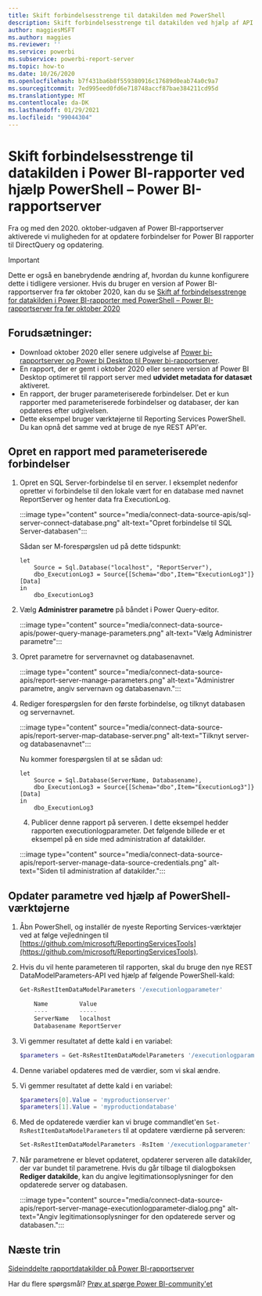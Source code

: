 ```yaml
---
title: Skift forbindelsesstrenge til datakilden med PowerShell
description: Skift forbindelsesstrenge til datakilden ved hjælp af API'er i PowerShell – Power BI-rapportserver.
author: maggiesMSFT
ms.author: maggies
ms.reviewer: ''
ms.service: powerbi
ms.subservice: powerbi-report-server
ms.topic: how-to
ms.date: 10/26/2020
ms.openlocfilehash: b7f431ba6b8f559380916c17689d0eab74a0c9a7
ms.sourcegitcommit: 7ed995eed0fd6e718748accf87bae384211cd95d
ms.translationtype: MT
ms.contentlocale: da-DK
ms.lasthandoff: 01/29/2021
ms.locfileid: "99044304"
---
```

# <a name="change-data-source-connection-strings-in-power-bi-reports-with-powershell---power-bi-report-server"></a>Skift forbindelsesstrenge til datakilden i Power BI-rapporter ved hjælp PowerShell – Power BI-rapportserver


Fra og med den 2020. oktober-udgaven af Power BI-rapportserver aktiverede vi muligheden for at opdatere forbindelser for Power BI rapporter til DirectQuery og opdatering.

> [!IMPORTANT]
> Dette er også en banebrydende ændring af, hvordan du kunne konfigurere dette i tidligere versioner. Hvis du bruger en version af Power BI-rapportserver fra før oktober 2020, kan du se [Skift af forbindelsesstrenge for datakilden i Power BI-rapporter med PowerShell – Power BI-rapportserver fra før oktober 2020](connect-data-source-apis-pre-oct-2020.md)

## <a name="prerequisites"></a>Forudsætninger:
- Download oktober 2020 eller senere udgivelse af [Power bi-rapportserver og Power bi Desktop til Power bi-rapportserver](https://powerbi.microsoft.com/report-server/).
- En rapport, der er gemt i oktober 2020 eller senere version af Power BI Desktop optimeret til rapport server med **udvidet metadata for datasæt** aktiveret.
- En rapport, der bruger parameteriserede forbindelser. Det er kun rapporter med parameteriserede forbindelser og databaser, der kan opdateres efter udgivelsen.
- Dette eksempel bruger værktøjerne til Reporting Services PowerShell. Du kan opnå det samme ved at bruge de nye REST API'er.

## <a name="create-a-report-with-parameterized-connections"></a>Opret en rapport med parameteriserede forbindelser
    
1. Opret en SQL Server-forbindelse til en server. I eksemplet nedenfor opretter vi forbindelse til den lokale vært for en database med navnet ReportServer og henter data fra ExecutionLog.

    :::image type="content" source="media/connect-data-source-apis/sql-server-connect-database.png" alt-text="Opret forbindelse til SQL Server-databasen":::

    Sådan ser M-forespørgslen ud på dette tidspunkt:

    ```
    let
        Source = Sql.Database("localhost", "ReportServer"),
        dbo_ExecutionLog3 = Source{[Schema="dbo",Item="ExecutionLog3"]}[Data]
    in
        dbo_ExecutionLog3
    ```

2. Vælg **Administrer parametre** på båndet i Power Query-editor.

    :::image type="content" source="media/connect-data-source-apis/power-query-manage-parameters.png" alt-text="Vælg Administrer parametre":::

1.  Opret parametre for servernavnet og databasenavnet.

    :::image type="content" source="media/connect-data-source-apis/report-server-manage-parameters.png" alt-text="Administrer parametre, angiv servernavn og databasenavn.":::


3. Rediger forespørgslen for den første forbindelse, og tilknyt databasen og servernavnet.

    :::image type="content" source="media/connect-data-source-apis/report-server-map-database-server.png" alt-text="Tilknyt server- og databasenavnet":::

    Nu kommer forespørgslen til at se sådan ud:

    ```
    let
        Source = Sql.Database(ServerName, Databasename),
        dbo_ExecutionLog3 = Source{[Schema="dbo",Item="ExecutionLog3"]}[Data]
    in
        dbo_ExecutionLog3
    ```
    
    4. Publicer denne rapport på serveren. I dette eksempel hedder rapporten executionlogparameter. Det følgende billede er et eksempel på en side med administration af datakilder.

    :::image type="content" source="media/connect-data-source-apis/report-server-manage-data-source-credentials.png" alt-text="Siden til administration af datakilder.":::

## <a name="update-parameters-using-the-powershell-tools"></a>Opdater parametre ved hjælp af PowerShell-værktøjerne

1. Åbn PowerShell, og installér de nyeste Reporting Services-værktøjer ved at følge vejledningen til [https://github.com/microsoft/ReportingServicesTools](https://github.com/microsoft/ReportingServicesTools).
    
2.  Hvis du vil hente parameteren til rapporten, skal du bruge den nye REST DataModelParameters-API ved hjælp af følgende PowerShell-kald:

    ```powershell
    Get-RsRestItemDataModelParameters '/executionlogparameter'

        Name         Value
        ----         -----
        ServerName   localhost
        Databasename ReportServer
    ```

3. Vi gemmer resultatet af dette kald i en variabel:

    ```powershell
    $parameters = Get-RsRestItemDataModelParameters '/executionlogparameter'
    ```

4. Denne variabel opdateres med de værdier, som vi skal ændre.
5. Vi gemmer resultatet af dette kald i en variabel:

    ```powershell
    $parameters[0].Value = 'myproductionserver'
    $parameters[1].Value = 'myproductiondatabase'
    ```

6. Med de opdaterede værdier kan vi bruge commandlet'en `Set-RsRestItemDataModelParameters` til at opdatere værdierne på serveren:

    ```powershell
    Set-RsRestItemDataModelParameters -RsItem '/executionlogparameter' -DataModelParameters $parameters
    ```

7. Når parametrene er blevet opdateret, opdaterer serveren alle datakilder, der var bundet til parametrene. Hvis du går tilbage til dialogboksen **Rediger datakilde**, kan du angive legitimationsoplysninger for den opdaterede server og databasen.

    :::image type="content" source="media/connect-data-source-apis/report-server-manage-executionlogparameter-dialog.png" alt-text="Angiv legitimationsoplysninger for den opdaterede server og databasen.":::

## <a name="next-steps"></a>Næste trin

[Sideinddelte rapportdatakilder på Power BI-rapportserver](connect-data-sources.md) 

Har du flere spørgsmål? [Prøv at spørge Power BI-community'et](https://community.powerbi.com/)
